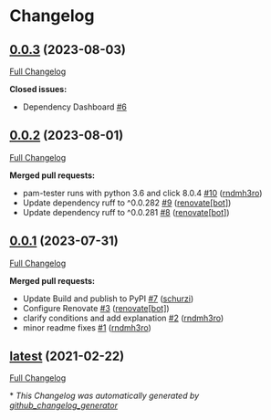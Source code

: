 # Changelog

## [0.0.3](https://github.com/dev-sec/pam-tester/tree/0.0.3) (2023-08-03)

[Full Changelog](https://github.com/dev-sec/pam-tester/compare/0.0.2...0.0.3)

**Closed issues:**

- Dependency Dashboard [\#6](https://github.com/dev-sec/pam-tester/issues/6)

## [0.0.2](https://github.com/dev-sec/pam-tester/tree/0.0.2) (2023-08-01)

[Full Changelog](https://github.com/dev-sec/pam-tester/compare/0.0.1...0.0.2)

**Merged pull requests:**

- pam-tester runs with python 3.6 and click 8.0.4 [\#10](https://github.com/dev-sec/pam-tester/pull/10) ([rndmh3ro](https://github.com/rndmh3ro))
- Update dependency ruff to ^0.0.282 [\#9](https://github.com/dev-sec/pam-tester/pull/9) ([renovate[bot]](https://github.com/apps/renovate))
- Update dependency ruff to ^0.0.281 [\#8](https://github.com/dev-sec/pam-tester/pull/8) ([renovate[bot]](https://github.com/apps/renovate))

## [0.0.1](https://github.com/dev-sec/pam-tester/tree/0.0.1) (2023-07-31)

[Full Changelog](https://github.com/dev-sec/pam-tester/compare/latest...0.0.1)

**Merged pull requests:**

- Update Build and publish to PyPI [\#7](https://github.com/dev-sec/pam-tester/pull/7) ([schurzi](https://github.com/schurzi))
- Configure Renovate [\#3](https://github.com/dev-sec/pam-tester/pull/3) ([renovate[bot]](https://github.com/apps/renovate))
- clarify conditions and add explanation [\#2](https://github.com/dev-sec/pam-tester/pull/2) ([rndmh3ro](https://github.com/rndmh3ro))
- minor readme fixes [\#1](https://github.com/dev-sec/pam-tester/pull/1) ([rndmh3ro](https://github.com/rndmh3ro))

## [latest](https://github.com/dev-sec/pam-tester/tree/latest) (2021-02-22)

[Full Changelog](https://github.com/dev-sec/pam-tester/compare/7344268e60390fab7fe88aa6dc0b0f42333fe7b9...latest)



\* *This Changelog was automatically generated by [github_changelog_generator](https://github.com/github-changelog-generator/github-changelog-generator)*
